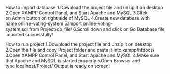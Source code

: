 How to import database
1.Download the project file and unzip it on desktop
2.Open XAMPP Control Panel, and Start Apache and MySQL
3.Click on Admin button on right side of MySQL
4.Create new database with name online-voting-system
5.Import online-voting-system.sql from Project/db_file/
6.Scroll down and click on Go
Database file imported successfully!

How to run project
1.Download the project file and unzip it on desktop
2.Open the file and copy Project folder and paste it into xampp/htdocs/
3.Open XAMPP Control Panel, and Start Apache and MySQL
4.Make sure that Apache and MySQL is started properly
5.Open Browser and type localhost/Project/
Output is ready on screen!

